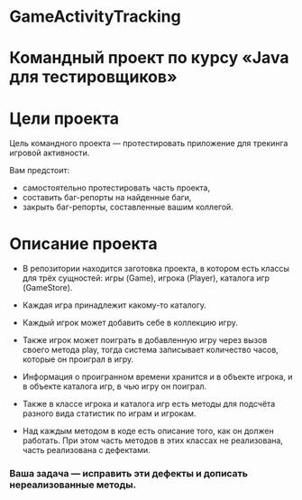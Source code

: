 # GameActivityTracking
# Командный проект по курсу «Java для тестировщиков»

# Цели проекта
Цель командного проекта — протестировать приложение для трекинга игровой активности.

Вам предстоит:
* самостоятельно протестировать часть проекта,
* составить баг-репорты на найденные баги,
* закрыть баг-репорты, составленные вашим коллегой.

# Описание проекта

* В репозитории находится заготовка проекта, в котором есть классы для трёх сущностей: игры (Game), игрока (Player), каталога игр (GameStore).

* Каждая игра принадлежит какому-то каталогу.

* Каждый игрок может добавить себе в коллекцию игру.

* Также игрок может поиграть в добавленную игру через вызов своего метода play, тогда система записывает количество часов, которые он проиграл в игру.

* Информация о проигранном времени хранится и в объекте игрока, и в объекте каталога игр, в чью игру он поиграл.

* Также в классе игрока и каталога игр есть методы для подсчёта разного вида статистик по играм и игрокам.

* Над каждым методом в коде есть описание того, как он должен работать. При этом часть методов в этих классах не реализована, часть реализована с дефектами.

### Ваша задача  — исправить эти дефекты и дописать нереализованные методы.

